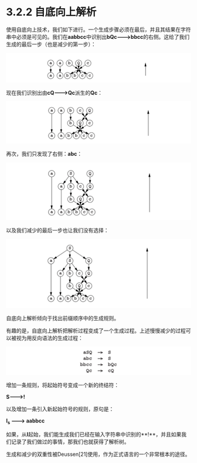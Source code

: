 # 3.2.2 自底向上解析

使用自底向上技术，我们如下进行。一个生成步骤必须在最后，并且其结果在字符串中必须是可见的。我们在**aabbcc**中识别出**bQc--->bbcc**的右侧。这给了我们生成的最后一步（也是减少的第一步）：

![图1](../../img/3.2.2_1.png)

现在我们识别出由**cQ--->Qc**派生的**Qc**：

![图2](../../img/3.2.2_2.png)

再次，我们只发现了右侧：**abc**：

![图3](../../img/3.2.2_3.png)

以及我们减少的最后一步也让我们没有选择：

![图4](../../img/3.2.2_4.png)

自底向上解析倾向于找出前缀顺序中的生成规则。

有趣的是，自底向上解析把解析过程变成了一个生成过程。上述慢慢减少的过程可以被视为用反向语法的生成过程：

![图5](../../img/3.2.2_5.png)

增加一条规则，将起始符号变成一个新的终结符：

**S--->!**

以及增加一条引入新起始符号的规则，原句是：

**I<sub>s</sub> ---> aabbcc**

如果，从**I**起始，我们能生成我们已经在输入字符串中识别的**!**，并且如果我们记录了我们做过的事情，那我们也就获得了解析树。

生成和减少的双重性被Deussen[21]使用，作为正式语言的一个非常根本的途径。